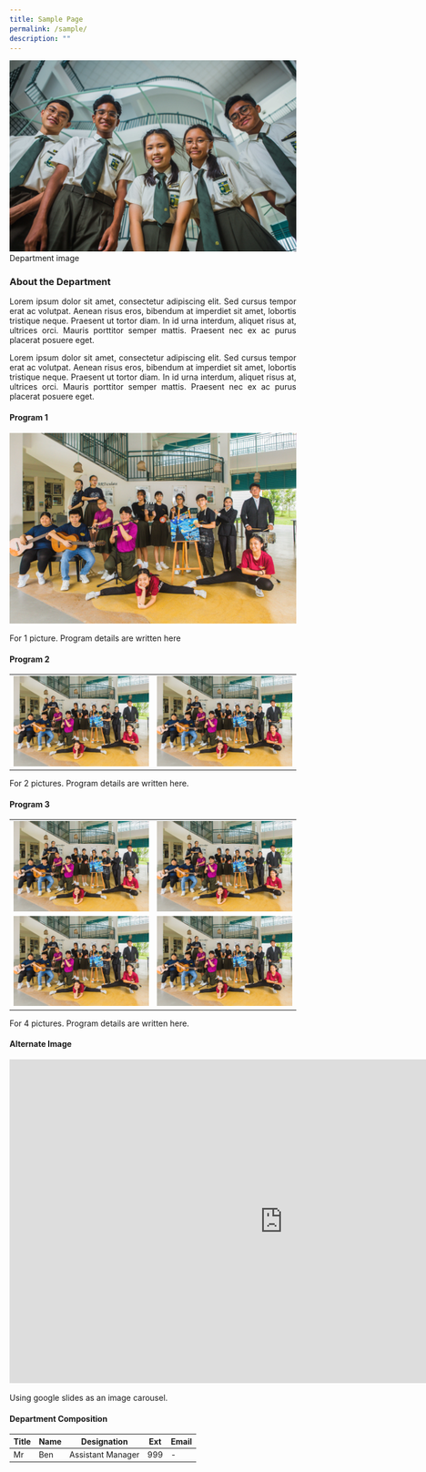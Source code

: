```yaml
---
title: Sample Page
permalink: /sample/
description: ""
---
```

![](/images/WIP/140.jpg) Department image
<h3>About the Department</h3>
<div align="justify">
<p>Lorem ipsum dolor sit amet, consectetur adipiscing elit. Sed cursus tempor erat ac volutpat. Aenean risus eros, bibendum at imperdiet sit amet, lobortis tristique neque. Praesent ut tortor diam. In id urna interdum, aliquet risus at, ultrices orci. Mauris porttitor semper mattis. Praesent nec ex ac purus placerat posuere eget.
</p>
<p>Lorem ipsum dolor sit amet, consectetur adipiscing elit. Sed cursus tempor erat ac volutpat. Aenean risus eros, bibendum at imperdiet sit amet, lobortis tristique neque. Praesent ut tortor diam. In id urna interdum, aliquet risus at, ultrices orci. Mauris porttitor semper mattis. Praesent nec ex ac purus placerat posuere eget.
</p>
<h4>Program 1</h4>
<img src="/images/WIP/021.jpg">
<p>For 1 picture. Program details are written here</p>
	<h4>Program 2</h4>
	<table><tbody><tr>
		<td><img src="/images/WIP/021.jpg"></td><td><img src="/images/WIP/021.jpg"></td>
		</tr>
	</tbody></table>
	<p>For 2 pictures. Program details are written here.</p>
	<h4>Program 3</h4>
<table><tbody><tr>
	<td><img src="/images/WIP/021.jpg"></td><td><img src="/images/WIP/021.jpg"></td>
		</tr><tr>
			<td><img src="/images/WIP/021.jpg"></td><td><img src="/images/WIP/021.jpg"></td>
		</tr>
		
</tbody></table>
<p>For 4 pictures. Program details are written here.</p>
<h4>Alternate Image</h4>
<iframe allowfullscreen="true" height="569" width="960" frameborder="0" src="https://docs.google.com/presentation/d/e/2PACX-1vTh5MhYciaQz6J4YfuWYEGM3yLC0qBKm1NJOvTMhiu0eyye-naNNxs1dqCxcFvCnx9zHZlFgnYDw26K/embed?start=true&amp;loop=true&amp;delayms=3000"></iframe>
<p>Using google slides as an image carousel.</p>
</div>

#### Department Composition

| Title| Name|Designation| Ext|Email|
| -------- | -------- | -------- |-|-|
| Mr     | Ben     | Assistant Manager |999|-